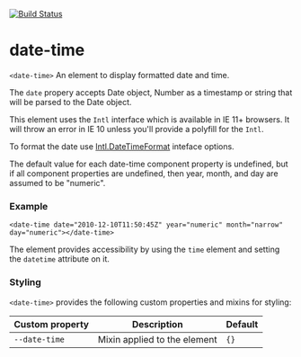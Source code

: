 [![Build Status](https://travis-ci.org/advanced-rest-client/date-time.svg?branch=master)](https://travis-ci.org/advanced-rest-client/date-time)  

# date-time

`<date-time>` An element to display formatted date and time.

The `date` propery accepts Date object, Number as a timestamp or string that
will be parsed to the Date object.

This element uses the `Intl` interface which is available in IE 11+ browsers.
It will throw an error in IE 10 unless you'll provide a polyfill for the `Intl`.

To format the date use [Intl.DateTimeFormat](https://developer.mozilla.org/en-US/docs/Web/JavaScript/Reference/Global_Objects/DateTimeFormat) inteface options.

The default value for each date-time component property is undefined, but if all component properties are undefined, then year, month, and day are assumed to be "numeric".

### Example
```
<date-time date="2010-12-10T11:50:45Z" year="numeric" month="narrow" day="numeric"></date-time>
```

The element provides accessibility by using the `time` element and setting the `datetime` attribute on it.

### Styling
`<date-time>` provides the following custom properties and mixins for styling:

Custom property | Description | Default
----------------|-------------|----------
`--date-time` | Mixin applied to the element | `{}`

